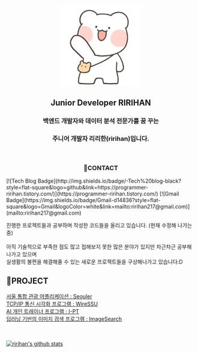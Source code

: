 <p align="center">
  <img src="nolzagom1.png"/>
</p>
<h2 align="center">Junior Developer RIRIHAN</h1>
<h3 align="center">백엔드 개발자와 데이터 분석 전문가를 꿈 꾸는</h3>
<h3 align="center">주니어 개발자 리리한(ririhan)입니다.</h3>
<br>
<h3 align="center">💬CONTACT</h2>
[![Tech Blog Badge](http://img.shields.io/badge/-Tech%20blog-black?style=flat-square&logo=github&link=https://programmer-ririhan.tistory.com/)](https://programmer-ririhan.tistory.com/)
[![Gmail Badge](https://img.shields.io/badge/Gmail-d14836?style=flat-square&logo=Gmail&logoColor=white&link=mailto:ririhan217@gmail.com)](mailto:ririhan217@gmail.com)
<br>
<p>
  진행한 프로젝트들과 공부하며 작성한 코드들을 올리고 있습니다. (현재 수정해 나가는 중)<br>
  <br>
  아직 기술적으로 부족한 점도 많고 접해보지 못한 많은 분야가 있지만 차근차근 공부해 나가고 있으며 <br>
  실생활의 불편을 해결해줄 수 있는 새로운 프로젝트들을 구상해나가고 있습니다:D
</p>
<h2>🌱PROJECT</h2>
<a href="https://github.com/RIANAEH/Seouler">서울 통합 관광 어플리케이션 : Seouler</a><br>
<a href="https://github.com/RIANAEH/WireSSU">TCP/IP 통신 시각화 프로그램 : WireSSU</a><br>
<a href="https://github.com/RIANAEH/I-PT">AI 개인 트레이너 프로그램 : I-PT</a><br>
<a href="https://github.com/RIANAEH/ImageSearch">딥러닝 기반의 이미지 검색 프로그램 : ImageSearch</a><br>
<br>
<br>

[![ririhan's github stats](https://github-readme-stats.vercel.app/api?username=RIANAEH)](https://github.com/anuraghazra/github-readme-stats)

<!--
**RIANAEH/RIANAEH** is a ✨ _special_ ✨ repository because its `README.md` (this file) appears on your GitHub profile.

Here are some ideas to get you started:

- 🔭 I’m currently working on ...
- 🌱 I’m currently learning ...
- 👯 I’m looking to collaborate on ...
- 🤔 I’m looking for help with ...
- 💬 Ask me about ...
- 📫 How to reach me: ...
- 😄 Pronouns: ...
- ⚡ Fun fact: ...
-->
